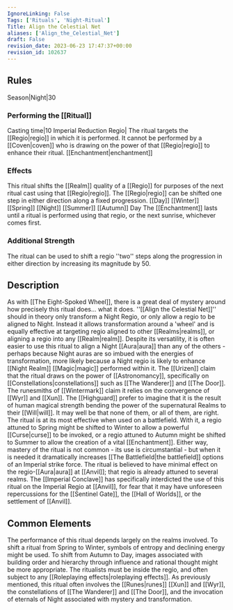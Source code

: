 ```yaml
---
IgnoreLinking: False
Tags: ['Rituals', 'Night-Ritual']
Title: Align the Celestial Net
aliases: ['Align_the_Celestial_Net']
draft: False
revision_date: 2023-06-23 17:47:37+00:00
revision_id: 102637
---
```


## Rules
Season|Night|30
### Performing the [[Ritual]]
Casting time|10 Imperial Reduction
Regio| The ritual targets the [[Regio|regio]] in which it is performed. It cannot be performed by a [[Coven|coven]] who is drawing on the power of that [[Regio|regio]] to enhance their ritual.
[[Enchantment|enchantment]]
### Effects
This ritual shifts the [[Realm]] quality of a [[Regio]] for purposes of the next ritual cast using that [[Regio|regio]].
The [[Regio|regio]] can be shifted one step in either direction along a fixed progression.
[[Day]]  [[Winter]]  [[Spring]]  [[Night]]  [[Summer]]  [[Autumn]]  Day
The [[Enchantment]] lasts until a ritual is performed using that regio, or the next sunrise, whichever comes first.
### Additional Strength
The ritual can be used to shift a regio ''two'' steps along the progression in either direction by increasing its magnitude by 50.
## Description
As with [[The Eight-Spoked Wheel]], there is a great deal of mystery around how precisely this ritual does... what it does. ''[[Align the Celestial Net]]'' should in theory only transform a Night Regio, or only allow a regio to be aligned to Night. Instead it allows transformation around a 'wheel' and is equally effective at targeting regio aligned to other [[Realms|realms]], or aligning a regio into any [[Realm|realm]]. Despite its versatility, it is often easier to use this ritual to align a Night [[Aura|aura]] than any of the others - perhaps because Night auras are so imbued with the energies of transformation, more likely because a Night regio is likely to enhance [[Night Realm]] [[Magic|magic]] performed within it.
The [[Urizen]] claim that the ritual draws on the power of [[Astronomancy]], specifically on [[Constellations|constellations]] such as [[The Wanderer]] and [[The Door]]. The runesmiths of [[Wintermark]] claim it relies on the convergence of [[Wyr]] and [[Xun]]. The [[Highguard]] prefer to imagine that it is the result of human magical strength bending the power of the supernatural Realms to their [[Will|will]]. It may well be that none of them, or all of them, are right.
The ritual is at its most effective when used on a battlefield. With it, a regio attuned to Spring might be shifted to Winter to allow a powerful [[Curse|curse]] to be invoked, or a regio attuned to Autumn might be shifted to Summer to allow the creation of a vital [[Enchantment]]. Either way, mastery of the ritual is not common - its use is circumstantial - but when it is needed it dramatically increases [[The Battlefield|the battlefield]] options of an Imperial strike force.
The ritual is believed to have minimal effect on the regio-[[Aura|aura]] at [[Anvil]]; that regio is already attuned to several realms. The [[Imperial Conclave]] has specifically interdicted the use of this ritual on the Imperial Regio at [[Anvil]], for fear that it may have unforeseen repercussions for the [[Sentinel Gate]], the [[Hall of Worlds]], or the settlement of [[Anvil]].
## Common Elements
The performance of this ritual depends largely on the realms involved. To shift a ritual from Spring to Winter, symbols of entropy and declining energy might be used. To shift from Autumn to Day, images associated with building order and hierarchy through influence and rational thought might be more appropriate. The ritualists must be inside the regio, and often subject to any [[Roleplaying effects|roleplaying effects]].
As previously mentioned, this ritual often involves the [[Runes|runes]] [[Xun]] and [[Wyr]], the constellations of [[The Wanderer]] and [[The Door]], and the invocation of eternals of Night associated with mystery and transformation.